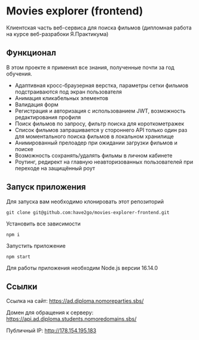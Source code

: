 # Movies explorer (frontend)

Клиентская часть веб-сервиса для поиска фильмов (дипломная работа на курсе веб-разрабоки Я.Практикума)

## Функционал

В этом проекте я применил все знания, полученные почти за год обучения.

* Адаптивная кросс-браузерная верстка, параметры сетки фильмов подстраиваются под экран пользователя
* Анимация кликабельных элементов
* Валидация форм
* Регистрация и авторизация с использованием JWT, возможность редактирования профиля
* Поиск фильмов по запросу, фильтр поиска для короткометражек
* Список фильмов запрашивается у стороннего API только один раз для моментального поиска фильмов в локальном хранилище
* Анимированный прелоадер при ожидании загрузки фильмов и поиске
* Возможность сохранять/удалять фильмы в личном кабинете
* Роутинг, редирект на главную неавторизованных пользователей при переходе на защищённый роут

## Запуск приложения

Для запуска вам необходимо клонировать этот репозиторий

    git clone git@github.com:have2go/movies-explorer-frontend.git

Установить все зависимости

    npm i
    
Запустить приложение

    npm start
    
 Для работы приложения необходим Node.js версии 16.14.0
 
## Ссылки

Ссылка на сайт: https://ad.diploma.nomoreparties.sbs/

Домен для обращения к серверу: https://api.ad.diploma.students.nomoredomains.sbs/

Публичный IP:  http://178.154.195.183
